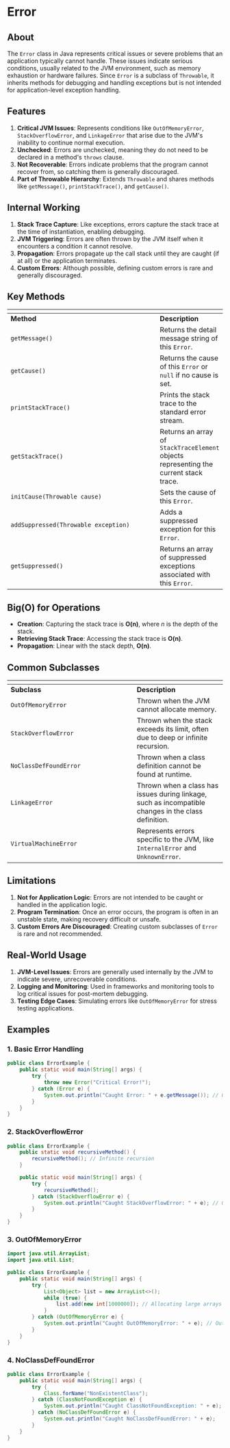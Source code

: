 # Error

## **About**

The `Error` class in Java represents critical issues or severe problems that an application typically cannot handle. These issues indicate serious conditions, usually related to the JVM environment, such as memory exhaustion or hardware failures. Since `Error` is a subclass of `Throwable`, it inherits methods for debugging and handling exceptions but is not intended for application-level exception handling.

## **Features**

1. **Critical JVM Issues**: Represents conditions like `OutOfMemoryError`, `StackOverflowError`, and `LinkageError` that arise due to the JVM's inability to continue normal execution.
2. **Unchecked**: Errors are unchecked, meaning they do not need to be declared in a method's `throws` clause.
3. **Not Recoverable**: Errors indicate problems that the program cannot recover from, so catching them is generally discouraged.
4. **Part of Throwable Hierarchy**: Extends `Throwable` and shares methods like `getMessage()`, `printStackTrace()`, and `getCause()`.

## **Internal Working**

1. **Stack Trace Capture**: Like exceptions, errors capture the stack trace at the time of instantiation, enabling debugging.
2. **JVM Triggering**: Errors are often thrown by the JVM itself when it encounters a condition it cannot resolve.
3. **Propagation**: Errors propagate up the call stack until they are caught (if at all) or the application terminates.
4. **Custom Errors**: Although possible, defining custom errors is rare and generally discouraged.

## **Key Methods**

<table data-header-hidden data-full-width="true"><thead><tr><th width="389"></th><th></th></tr></thead><tbody><tr><td><strong>Method</strong></td><td><strong>Description</strong></td></tr><tr><td><code>getMessage()</code></td><td>Returns the detail message string of this <code>Error</code>.</td></tr><tr><td><code>getCause()</code></td><td>Returns the cause of this <code>Error</code> or <code>null</code> if no cause is set.</td></tr><tr><td><code>printStackTrace()</code></td><td>Prints the stack trace to the standard error stream.</td></tr><tr><td><code>getStackTrace()</code></td><td>Returns an array of <code>StackTraceElement</code> objects representing the current stack trace.</td></tr><tr><td><code>initCause(Throwable cause)</code></td><td>Sets the cause of this <code>Error</code>.</td></tr><tr><td><code>addSuppressed(Throwable exception)</code></td><td>Adds a suppressed exception for this <code>Error</code>.</td></tr><tr><td><code>getSuppressed()</code></td><td>Returns an array of suppressed exceptions associated with this <code>Error</code>.</td></tr></tbody></table>

## **Big(O) for Operations**

* **Creation**: Capturing the stack trace is **O(n)**, where _n_ is the depth of the stack.
* **Retrieving Stack Trace**: Accessing the stack trace is **O(n)**.
* **Propagation**: Linear with the stack depth, **O(n)**.

## **Common Subclasses**

<table data-header-hidden data-full-width="true"><thead><tr><th width="279"></th><th></th></tr></thead><tbody><tr><td><strong>Subclass</strong></td><td><strong>Description</strong></td></tr><tr><td><code>OutOfMemoryError</code></td><td>Thrown when the JVM cannot allocate memory.</td></tr><tr><td><code>StackOverflowError</code></td><td>Thrown when the stack exceeds its limit, often due to deep or infinite recursion.</td></tr><tr><td><code>NoClassDefFoundError</code></td><td>Thrown when a class definition cannot be found at runtime.</td></tr><tr><td><code>LinkageError</code></td><td>Thrown when a class has issues during linkage, such as incompatible changes in the class definition.</td></tr><tr><td><code>VirtualMachineError</code></td><td>Represents errors specific to the JVM, like <code>InternalError</code> and <code>UnknownError</code>.</td></tr></tbody></table>

## **Limitations**

1. **Not for Application Logic**: Errors are not intended to be caught or handled in the application logic.
2. **Program Termination**: Once an error occurs, the program is often in an unstable state, making recovery difficult or unsafe.
3. **Custom Errors Are Discouraged**: Creating custom subclasses of `Error` is rare and not recommended.

## **Real-World Usage**

1. **JVM-Level Issues**: Errors are generally used internally by the JVM to indicate severe, unrecoverable conditions.
2. **Logging and Monitoring**: Used in frameworks and monitoring tools to log critical issues for post-mortem debugging.
3. **Testing Edge Cases**: Simulating errors like `OutOfMemoryError` for stress testing applications.

## **Examples**

### **1. Basic Error Handling**

```java
public class ErrorExample {
    public static void main(String[] args) {
        try {
            throw new Error("Critical Error!");
        } catch (Error e) {
            System.out.println("Caught Error: " + e.getMessage()); // Output: Caught Error: Critical Error!
        }
    }
}
```

### **2. StackOverflowError**

```java
public class ErrorExample {
    public static void recursiveMethod() {
        recursiveMethod(); // Infinite recursion
    }

    public static void main(String[] args) {
        try {
            recursiveMethod();
        } catch (StackOverflowError e) {
            System.out.println("Caught StackOverflowError: " + e); // Output: Caught StackOverflowError: java.lang.StackOverflowError
        }
    }
}
```

### **3. OutOfMemoryError**

```java
import java.util.ArrayList;
import java.util.List;

public class ErrorExample {
    public static void main(String[] args) {
        try {
            List<Object> list = new ArrayList<>();
            while (true) {
                list.add(new int[1000000]); // Allocating large arrays
            }
        } catch (OutOfMemoryError e) {
            System.out.println("Caught OutOfMemoryError: " + e); // Output: Caught OutOfMemoryError: java.lang.OutOfMemoryError: Java heap space
        }
    }
}
```

### **4. NoClassDefFoundError**

```java
public class ErrorExample {
    public static void main(String[] args) {
        try {
            Class.forName("NonExistentClass");
        } catch (ClassNotFoundException e) {
            System.out.println("Caught ClassNotFoundException: " + e);
        } catch (NoClassDefFoundError e) {
            System.out.println("Caught NoClassDefFoundError: " + e);
        }
    }
}
```




